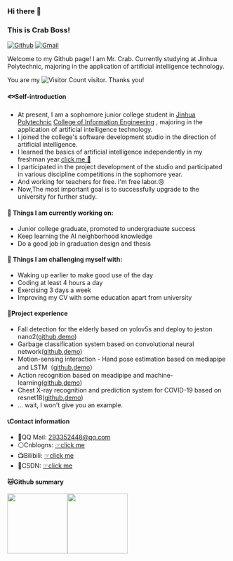 ### Hi there 👋 
### This is Crab Boss!

<!-- https://shields.io/ -->
[![Github](https://img.shields.io/badge/-Github-000?style=flat&logo=Github&logoColor=white)](https://github.com/CrabBoss-lab)
[![Gmail](https://img.shields.io/badge/-Gmail-c14438?style=flat&logo=Gmail&logoColor=white)](im.junyu.yu@gmail.com)


Welcome to my Github page! I am Mr. Crab. Currently studying at Jinhua Polytechnic, majoring in the application of artificial intelligence technology.

You are my ![Visitor Count](https://profile-counter.glitch.me/CrabBoss-lab/count.svg) visitor. Thanks you!


#### 🐟Self-introduction

- At present, I am a sophomore junior college student in [Jinhua Polytechnic](https://www.jhc.cn/main.htm) [College of Information Engineering](https://info.jhc.cn/main.htm) , majoring in the application of artificial intelligence technology. 
- I joined the college's software development studio in the direction of artificial intelligence. 
- I learned the basics of artificial intelligence independently in my freshman year.[click me 📕](https://docs.qq.com/sheet/DSkRobnVTUGFXYnlq?tab=BB08J2)
- I participated in the project development of the studio and participated in various discipline competitions in the sophomore year.
- And working for teachers for free. I'm free labor.😢
- Now,The most important goal is to successfully upgrade to the university for further study.


#### 🌱 Things I am currently working on:
- Junior college graduate, promoted to undergraduate success
- Keep learning the AI neighborhood knowledge
- Do a good job in graduation design and thesis


#### 💪 Things I am challenging myself with:
- Waking up earlier to make good use of the day
- Coding at least 4 hours a day
- Exercising 3 days a week
- Improving my CV with some education apart from university


#### 👷Project experience

- Fall detection for the elderly based on yolov5s and deploy to jeston nano2([github](),[demo]())
- Garbage classification system based on convolutional neural network([github](https://github.com/CrabBoss-lab/garbage-sorting-pytorch),[demo]())
- Motion-sensing interaction - Hand pose estimation based on mediapipe and LSTM（[github](),[demo](https://www.bilibili.com/video/BV1CN411A7yF/?spm_id_from=333.999.0.0)）
- Action recognition based on meadipipe and machine-learning([github](),[demo]())
- Chest X-ray recognition and prediction system for COVID-19 based on resnet18([github](),[demo](https://www.bilibili.com/video/BV1Gx4y1P74B/?spm_id_from=333.999.0.0))
- ... wait, I won't give you an example.



#### 📞Contact information

- 🐧QQ Mail: 293352448@qq.com
- ⚪Cnblogns: [☞click me](https://www.cnblogs.com/xielaoban/)
- 📺Bilibili: [☞click me](https://space.bilibili.com/615998733)
- 🐒CSDN: [☞click me](https://blog.csdn.net/weixin_59605625)

#### 🐱Github summary
<!-- 参考程序员鱼皮的github中的样式 -->
<!-- <img align="" height="137px" src="https://github-readme-stats.vercel.app/api?username=liyupi&hide_title=true&hide_border=true&show_icons=true&include_all_commits=true&line_height=21&bg_color=0,EC6C6C,FFD479,FFFC79,73FA79&theme=graywhite&locale=cn" /><img align="" height="137px" src="https://github-readme-stats.vercel.app/api/top-langs/?username=liyupi&hide_title=true&hide_border=true&layout=compact&bg_color=0,73FA79,73FDFF,D783FF&theme=graywhite&locale=cn" /> -->

<!-- ![CrabBoss's GitHub stats](https://github-readme-stats.vercel.app/api?username=CrabBoss-lab&show_icons=true&theme=tokyonight)
![Top Langs](https://github-readme-stats.vercel.app/api/top-langs/?username=CrabBoss-lab&layout=compact&theme=tokyonight) -->

 
<img align="" height="137px" src="https://github-readme-stats.vercel.app/api?username=CrabBoss-lab&hide_title=true&hide_border=true&show_icons=true&line_height=21&bg_color=0,EC6C6C,FFD479,FFFC79,73FA79&theme=graywhite&locale=en" /><img align="" height="137px" src="https://github-readme-stats.vercel.app/api/top-langs/?username=CrabBoss-lab&hide_title=true&hide_border=true&layout=compact&bg_color=0,73FA79,73FDFF,D783FF&theme=graywhite&locale=en" />
